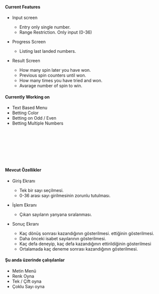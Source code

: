 

#### Current Features

* Input screen
  * Entry only single number.
  * Range Restriction. Only input (0-36)


* Progress Screen
  * Listing last landed numbers.


* Result Screen
  * How many spin later you have won.
  * Previous spin counters until won.
  * How many times you have tried and won.
  * Avarage number of spin to win.
  
  
#### Currently Working on
* Text Based Menu
* Betting  Color
* Betting on Odd / Even
* Betting Multiple Numbers
<br>
<br>
<br>
<br>
<br>
<br>



#### Mevcut Özellikler
* Giriş Ekranı
  * Tek bir sayı seçilmesi.
  * 0-36 arası sayı girilmesinin zorunlu tutulması.


* İşlem Ekranı
  * Çıkan sayıların yanyana sıralanması.


* Sonuç Ekranı
  *  Kaç dönüş sonrası kazandığının gösterilmesi.
    ettiğinin gösterilmesi.
  * Daha önceki isabet sayılarının gösterilmesi.
  * Kaç defa deneyip, kaç defa kazandığının ettirildiğinin gösterilmesi
  * Ortalamada kaç deneme sonrası kazandığının gösterilmesi.
  
  
#### Şu anda üzerinde çalışılanlar
* Metin Menü
* Renk Oyna
* Tek / Çift oyna
* Çoklu Sayı oyna

